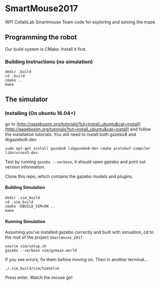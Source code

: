 # SmartMouse2017


WPI CollabLab Smartmouse Team code for exploring and solving the maze.


## Programming the robot

Our build system is CMake. Install it first.

### Building Instructions (no simulation)

    mkdir .build
    cd .build
    cmake ..
    make

## The simulator

### Installing (On ubuntu 16.04+)

go to [http://gazebosim.org/tutorials?tut=install_ubuntu&cat=install](http://gazebosim.org/tutorials?tut=install_ubuntu&cat=install) and follow the installation tutorials. You will need to install both gazebo8 and libgazebo8-dev

    sudo apt-get install gazebo8 libgazebo8-dev cmake protobuf-compiler libncurses5-dev

Test by running `gazebo --verbose`, it should open gazebo and print out version information.

Clone this repo, which contains the gazebo models and plugins.


#### Building Simulation

    mkdir .sim_build
    cd .sim_build
    cmake -DBUILD_SIM=ON ..
    make

#### Running Simulation

Assuming you've installed gazebo correctly and built with simuation, cd to the root of the project `Smartmouse_2017`.

    source sim/setup.sh
    gazebo --verbose sim/gzmaze.world


If you see errors, fix them before moving on. Then in another terminal...

    ./.sim_build/sim/SimSolve

Press enter. Watch the mouse go!
